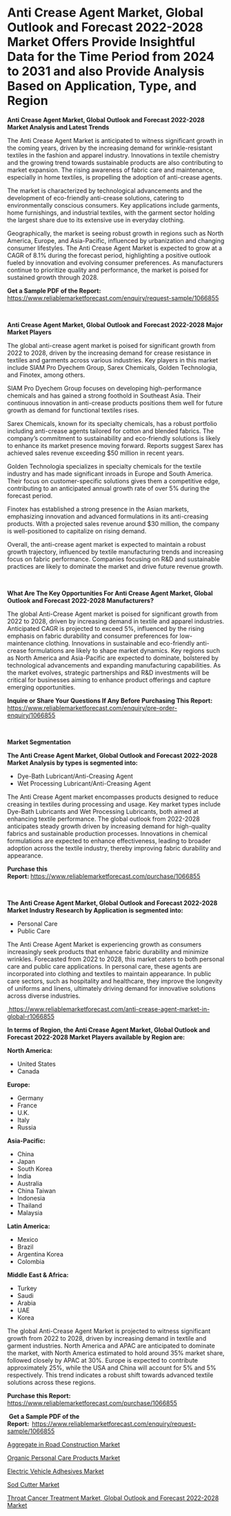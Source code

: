 <p><h1>Anti Crease Agent Market, Global Outlook and Forecast 2022-2028 Market Offers Provide Insightful Data for the Time Period from 2024 to 2031 and also Provide Analysis Based on Application, Type, and Region</h1></p><p><strong>Anti Crease Agent Market, Global Outlook and Forecast 2022-2028 Market Analysis and Latest Trends</strong></p>
<p><p>The Anti Crease Agent Market is anticipated to witness significant growth in the coming years, driven by the increasing demand for wrinkle-resistant textiles in the fashion and apparel industry. Innovations in textile chemistry and the growing trend towards sustainable products are also contributing to market expansion. The rising awareness of fabric care and maintenance, especially in home textiles, is propelling the adoption of anti-crease agents.</p><p>The market is characterized by technological advancements and the development of eco-friendly anti-crease solutions, catering to environmentally conscious consumers. Key applications include garments, home furnishings, and industrial textiles, with the garment sector holding the largest share due to its extensive use in everyday clothing.</p><p>Geographically, the market is seeing robust growth in regions such as North America, Europe, and Asia-Pacific, influenced by urbanization and changing consumer lifestyles. The Anti Crease Agent Market is expected to grow at a CAGR of 8.1% during the forecast period, highlighting a positive outlook fueled by innovation and evolving consumer preferences. As manufacturers continue to prioritize quality and performance, the market is poised for sustained growth through 2028.</p></p>
<p><strong>Get a Sample PDF of the Report:&nbsp;</strong> <a href="https://www.reliablemarketforecast.com/enquiry/request-sample/1066855">https://www.reliablemarketforecast.com/enquiry/request-sample/1066855</a></p>
<p>&nbsp;</p>
<p><strong>Anti Crease Agent Market, Global Outlook and Forecast 2022-2028 Major Market Players</strong></p>
<p><p>The global anti-crease agent market is poised for significant growth from 2022 to 2028, driven by the increasing demand for crease resistance in textiles and garments across various industries. Key players in this market include SIAM Pro Dyechem Group, Sarex Chemicals, Golden Technologia, and Finotex, among others.</p><p>SIAM Pro Dyechem Group focuses on developing high-performance chemicals and has gained a strong foothold in Southeast Asia. Their continuous innovation in anti-crease products positions them well for future growth as demand for functional textiles rises.</p><p>Sarex Chemicals, known for its specialty chemicals, has a robust portfolio including anti-crease agents tailored for cotton and blended fabrics. The company’s commitment to sustainability and eco-friendly solutions is likely to enhance its market presence moving forward. Reports suggest Sarex has achieved sales revenue exceeding $50 million in recent years.</p><p>Golden Technologia specializes in specialty chemicals for the textile industry and has made significant inroads in Europe and South America. Their focus on customer-specific solutions gives them a competitive edge, contributing to an anticipated annual growth rate of over 5% during the forecast period.</p><p>Finotex has established a strong presence in the Asian markets, emphasizing innovation and advanced formulations in its anti-creasing products. With a projected sales revenue around $30 million, the company is well-positioned to capitalize on rising demand.</p><p>Overall, the anti-crease agent market is expected to maintain a robust growth trajectory, influenced by textile manufacturing trends and increasing focus on fabric performance. Companies focusing on R&D and sustainable practices are likely to dominate the market and drive future revenue growth.</p></p>
<p>&nbsp;</p>
<p><strong>What Are The Key Opportunities For Anti Crease Agent Market, Global Outlook and Forecast 2022-2028 Manufacturers?</strong></p>
<p><p>The global Anti-Crease Agent market is poised for significant growth from 2022 to 2028, driven by increasing demand in textile and apparel industries. Anticipated CAGR is projected to exceed 5%, influenced by the rising emphasis on fabric durability and consumer preferences for low-maintenance clothing. Innovations in sustainable and eco-friendly anti-crease formulations are likely to shape market dynamics. Key regions such as North America and Asia-Pacific are expected to dominate, bolstered by technological advancements and expanding manufacturing capabilities. As the market evolves, strategic partnerships and R&D investments will be critical for businesses aiming to enhance product offerings and capture emerging opportunities.</p></p>
<p><strong>Inquire or Share Your Questions If Any Before Purchasing This Report:</strong> <a href="https://www.reliablemarketforecast.com/enquiry/pre-order-enquiry/1066855">https://www.reliablemarketforecast.com/enquiry/pre-order-enquiry/1066855</a></p>
<p>&nbsp;</p>
<p><strong>Market Segmentation</strong></p>
<p><strong>The Anti Crease Agent Market, Global Outlook and Forecast 2022-2028 Market Analysis by types is segmented into:</strong></p>
<p><ul><li>Dye-Bath Lubricant/Anti-Creasing Agent</li><li>Wet Processing Lubricant/Anti-Creasing Agent</li></ul></p>
<p><p>The Anti Crease Agent market encompasses products designed to reduce creasing in textiles during processing and usage. Key market types include Dye-Bath Lubricants and Wet Processing Lubricants, both aimed at enhancing textile performance. The global outlook from 2022-2028 anticipates steady growth driven by increasing demand for high-quality fabrics and sustainable production processes. Innovations in chemical formulations are expected to enhance effectiveness, leading to broader adoption across the textile industry, thereby improving fabric durability and appearance.</p></p>
<p><strong>Purchase this Report:&nbsp;</strong><a href="https://www.reliablemarketforecast.com/purchase/1066855">https://www.reliablemarketforecast.com/purchase/1066855</a></p>
<p>&nbsp;</p>
<p><strong>The Anti Crease Agent Market, Global Outlook and Forecast 2022-2028 Market Industry Research by Application is segmented into:</strong></p>
<p><ul><li>Personal Care</li><li>Public Care</li></ul></p>
<p><p>The Anti Crease Agent Market is experiencing growth as consumers increasingly seek products that enhance fabric durability and minimize wrinkles. Forecasted from 2022 to 2028, this market caters to both personal care and public care applications. In personal care, these agents are incorporated into clothing and textiles to maintain appearance. In public care sectors, such as hospitality and healthcare, they improve the longevity of uniforms and linens, ultimately driving demand for innovative solutions across diverse industries.</p></p>
<p><a href="https://www.reliablemarketforecast.com/anti-crease-agent-market-in-global-r1066855">&nbsp;https://www.reliablemarketforecast.com/anti-crease-agent-market-in-global-r1066855</a></p>
<p><strong>In terms of Region, the Anti Crease Agent Market, Global Outlook and Forecast 2022-2028 Market Players available by Region are:</strong></p>
<p>
    <p> <strong> North America: </strong>
        <ul>
            <li>United States</li>
            <li>Canada</li>
        </ul>
        </p> 
    <p> <strong> Europe: </strong>
        <ul>
            <li>Germany</li>
            <li>France</li>
            <li>U.K.</li>
            <li>Italy</li>
            <li>Russia</li>
        </ul>
        </p> 
    <p> <strong> Asia-Pacific: </strong>
        <ul>
            <li>China</li>
            <li>Japan</li>
            <li>South Korea</li>
            <li>India</li>
            <li>Australia</li>
            <li>China Taiwan</li>
            <li>Indonesia</li>
            <li>Thailand</li>
            <li>Malaysia</li>
        </ul>
        </p> 
    <p> <strong> Latin America: </strong>
        <ul>
            <li>Mexico</li>
            <li>Brazil</li>
            <li>Argentina Korea</li>
            <li>Colombia</li>
        </ul>
        </p> 
    <p> <strong> Middle East & Africa: </strong>
        <ul>
            <li>Turkey</li>
            <li>Saudi</li>
            <li>Arabia</li>
            <li>UAE</li>
            <li>Korea</li>
        </ul>
    </p>
    </p>
<p><p>The global Anti-Crease Agent Market is projected to witness significant growth from 2022 to 2028, driven by increasing demand in textile and garment industries. North America and APAC are anticipated to dominate the market, with North America estimated to hold around 35% market share, followed closely by APAC at 30%. Europe is expected to contribute approximately 25%, while the USA and China will account for 5% and 5% respectively. This trend indicates a robust shift towards advanced textile solutions across these regions.</p></p>
<p><strong>Purchase this Report: </strong><a href="https://www.reliablemarketforecast.com/purchase/1066855">https://www.reliablemarketforecast.com/purchase/1066855</a></p>
<p>&nbsp;<strong>Get a Sample PDF of the Report:&nbsp;&nbsp;</strong><a href="https://www.reliablemarketforecast.com/enquiry/request-sample/1066855">https://www.reliablemarketforecast.com/enquiry/request-sample/1066855</a></p>
<p><strong></strong></p>
<p><p><a href="https://issuu.com/reportprime-2/docs/aggregate-in-road-construction-mark_8fd1af7f30f506">Aggregate in Road Construction Market</a></p><p><a href="https://medium.com/@ryan.wilson8778/global-organic-personal-care-products-market-size-share-analysis-by-product-type-by-97d10c6f687a">Organic Personal Care Products Market</a></p><p><a href="https://issuu.com/reportprime-2/docs/electric-vehicle-adhesives-market-s_f5059d3eb04e53">Electric Vehicle Adhesives Market</a></p><p><a href="https://www.linkedin.com/pulse/mapping-sod-cutter-market-trends-challenges-breakthroughs-2024-wce4f?trackingId=z%2BvzDF1kQ1ecHv7MLe9utA%3D%3D">Sod Cutter Market</a></p><p><a href="https://github.com/BryceTownsendr/Market-Research-Report-List-6/blob/main/throat-cancer-treatment-market-global-outlook-and-forecast-2022-2028-market.md">Throat Cancer Treatment Market, Global Outlook and Forecast 2022-2028 Market</a></p></p>